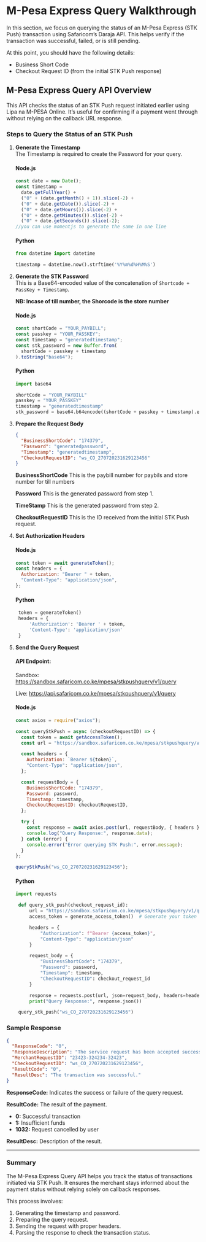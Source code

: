 # M-Pesa Express Query Walkthrough

In this section, we focus on querying the status of an M-Pesa Express (STK Push) transaction using Safaricom’s Daraja API. This helps verify if the transaction was successful, failed, or is still pending.

At this point, you should have the following details:

- Business Short Code
- Checkout Request ID (from the initial STK Push response)

## M-Pesa Express Query API Overview

This API checks the status of an STK Push request initiated earlier using Lipa na M-PESA Online. It’s useful for confirming if a payment went through without relying on the callback URL response.

### Steps to Query the Status of an STK Push

1. **Generate the Timestamp**  
   The Timestamp is required to create the Password for your query.

   #### Node.js

   ```javascript
   const date = new Date();
   const timestamp =
     date.getFullYear() +
     ("0" + (date.getMonth() + 1)).slice(-2) +
     ("0" + date.getDate()).slice(-2) +
     ("0" + date.getHours()).slice(-2) +
     ("0" + date.getMinutes()).slice(-2) +
     ("0" + date.getSeconds()).slice(-2);
   //you can use momentjs to generate the same in one line
   ```

   #### Python

   ```python
   from datetime import datetime

   timestamp = datetime.now().strftime('%Y%m%d%H%M%S')
   ```

2. **Generate the STK Password**  
    This is a Base64-encoded value of the concatenation of `Shortcode + PassKey + Timestamp`.

   **NB: Incase of till number, the Shorcode is the store number**

   #### Node.js

   ```javascript
   const shortCode = "YOUR_PAYBILL";
   const passkey = "YOUR_PASSKEY";
   const timestamp = "generatedtimestamp";
   const stk_password = new Buffer.from(
     shortCode + passkey + timestamp
   ).toString("base64");
   ```

   #### Python

   ```python
   import base64

   shortCode = "YOUR_PAYBILL"
   passkey = "YOUR_PASSKEY"
   timestamp = "generatedtimestamp"
   stk_password = base64.b64encode((shortCode + passkey + timestamp).encode()).decode()
   ```

3. **Prepare the Request Body**

   ```json
   {
     "BusinessShortCode": "174379",
     "Password": "generatedpassword",
     "Timestamp": "generatedtimestamp",
     "CheckoutRequestID": "ws_CO_270720231629123456"
   }
   ```

   **BusinessShortCode**
   This is the paybill number for paybils and store number for till numbers

   **Password**
   This is the generated password from step 1.

   **TimeStamp**
   This is the generated password from step 2.

   **CheckoutRequestID**
   This is the ID received from the initial STK Push request.

4. **Set Authorization Headers**

   #### Node.js

   ```javascript
   const token = await generateToken();
   const headers = {
     Authorization: "Bearer " + token,
     "Content-Type": "application/json",
   };
   ```

   #### Python

   ```python
    token = generateToken()
    headers = {
        'Authorization': 'Bearer ' + token,
        'Content-Type': 'application/json'
    }
   ```

5. **Send the Query Request**

   #### API Endpoint:

   Sandbox: https://sandbox.safaricom.co.ke/mpesa/stkpushquery/v1/query

   Live: https://api.safaricom.co.ke/mpesa/stkpushquery/v1/query

   #### Node.js

   ```javascript
   const axios = require("axios");

   const queryStkPush = async (checkoutRequestID) => {
     const token = await getAccessToken();
     const url = "https://sandbox.safaricom.co.ke/mpesa/stkpushquery/v1/query";

     const headers = {
       Authorization: `Bearer ${token}`,
       "Content-Type": "application/json",
     };

     const requestBody = {
       BusinessShortCode: "174379",
       Password: password,
       Timestamp: timestamp,
       CheckoutRequestID: checkoutRequestID,
     };

     try {
       const response = await axios.post(url, requestBody, { headers });
       console.log("Query Response:", response.data);
     } catch (error) {
       console.error("Error querying STK Push:", error.message);
     }
   };

   queryStkPush("ws_CO_270720231629123456");
   ```

   #### Python

   ```python
   import requests

    def query_stk_push(checkout_request_id):
        url = "https://sandbox.safaricom.co.ke/mpesa/stkpushquery/v1/query"
        access_token = generate_access_token()  # Generate your token here

        headers = {
            "Authorization": f"Bearer {access_token}",
            "Content-Type": "application/json"
        }

        request_body = {
            "BusinessShortCode": "174379",
            "Password": password,
            "Timestamp": timestamp,
            "CheckoutRequestID": checkout_request_id
        }

        response = requests.post(url, json=request_body, headers=headers)
        print("Query Response:", response.json())

    query_stk_push("ws_CO_270720231629123456")
   ```

### Sample Response

```json
{
  "ResponseCode": "0",
  "ResponseDescription": "The service request has been accepted successfully.",
  "MerchantRequestID": "23423-324234-32423",
  "CheckoutRequestID": "ws_CO_270720231629123456",
  "ResultCode": "0",
  "ResultDesc": "The transaction was successful."
}
```

**ResponseCode:** Indicates the success or failure of the query request.

**ResultCode:** The result of the payment.

- **0:** Successful transaction
- **1:** Insufficient funds
- **1032:** Request cancelled by user

**ResultDesc:** Description of the result.

---

### Summary

The M-Pesa Express Query API helps you track the status of transactions initiated via STK Push. It ensures the merchant stays informed about the payment status without relying solely on callback responses.

This process involves:

1. Generating the timestamp and password.
2. Preparing the query request.
3. Sending the request with proper headers.
4. Parsing the response to check the transaction status.
